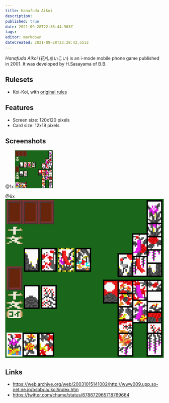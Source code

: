 ```yaml
---
title: Hanafuda Aikoi
description: 
published: true
date: 2021-09-28T22:38:44.903Z
tags: 
editor: markdown
dateCreated: 2021-09-28T22:28:42.551Z
---
```


_Hanafuda Aikoi_ (<span lang='ja'>花札あいこい</span>) is an i-mode mobile phone game published in 2001.
It was developed by H.Sasayama of B.B.

## Rulesets
- Koi-Koi, with [original rules](https://web.archive.org/web/20031217231324/http://www009.upp.so-net.ne.jp/bsbb/ia/ikoi/howto.htm)

## Features
- Screen size: 120x120 pixels
- Card size: 12x18 pixels

## Screenshots

@1x
![hanafuda-aikoi-original.gif](/hanafuda-aikoi-original.gif)

@6x
![hanafuda-aikoi.png](/hanafuda-aikoi.png)

## Links
- https://web.archive.org/web/20031015141002/http://www009.upp.so-net.ne.jp/bsbb/ia/ikoi/index.htm
- https://twitter.com/chame/status/678672965718769664